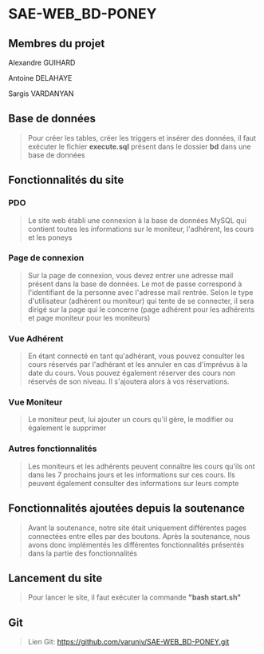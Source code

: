 # SAE-WEB_BD-PONEY
## Membres du projet

Alexandre GUIHARD

Antoine DELAHAYE

Sargis VARDANYAN
## Base de données
> Pour créer les tables, créer les triggers et insérer des données, il faut exécuter le fichier **execute.sql** présent dans le dossier **bd** dans une base de données
## Fonctionnalités du site
### PDO
> Le site web établi une connexion à la base de données MySQL qui contient toutes les informations sur le moniteur, l'adhérent, les cours et les poneys
### Page de connexion
> Sur la page de connexion, vous devez entrer une adresse mail présent dans la base de données. Le mot de passe correspond à l'identifiant de la personne avec l'adresse mail rentrée. Selon le type d'utilisateur (adhérent ou moniteur) qui tente de se connecter, il sera dirigé sur la page qui le concerne (page adhérent pour les adhérents et page moniteur pour les moniteurs)
### Vue Adhérent
> En étant connecté en tant qu'adhérant, vous pouvez consulter les cours réservés par l'adhérant et les annuler en cas d'imprévus à la date du cours. Vous pouvez également réserver des cours non réservés de son niveau. Il s'ajoutera alors à vos réservations.
### Vue Moniteur
> Le moniteur peut, lui ajouter un cours qu'il gère, le modifier ou également le supprimer
### Autres fonctionnalités
> Les moniteurs et les adhérents peuvent connaître les cours qu'ils ont dans les 7 prochains jours et les informations sur ces cours. Ils peuvent également consulter des informations sur leurs compte
## Fonctionnalités ajoutées depuis la soutenance
> Avant la soutenance, notre site était uniquement différentes pages connectées entre elles par des boutons. Après la soutenance, nous avons donc implémentés les différentes fonctionnalités présentés dans la partie des fonctionnalités
## Lancement du site
> Pour lancer le site, il faut exécuter la commande **"bash start.sh"** 
## Git
> Lien Git: https://github.com/varuniv/SAE-WEB_BD-PONEY.git
